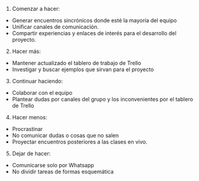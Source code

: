 1. Comenzar a hacer: 
- Generar encuentros sincrónicos donde esté la mayoría del equipo
- Unificar canales de comunicación. 
- Compartir experiencias y enlaces de interés para el desarrollo del proyecto.

2. Hacer más:
- Mantener actualizado el tablero de trabajo de Trello
- Investigar y buscar ejemplos que sirvan para el proyecto

3. Continuar haciendo: 
- Colaborar con el equipo
- Plantear dudas por canales del grupo y los inconvenientes por el tablero de Trello

4. Hacer menos:
- Procrastinar
- No comunicar dudas o cosas que no salen
- Proyectar encuentros posteriores a las clases en vivo.

5. Dejar de hacer:
- Comunicarse solo por Whatsapp
- No dividir tareas de formas esquemática